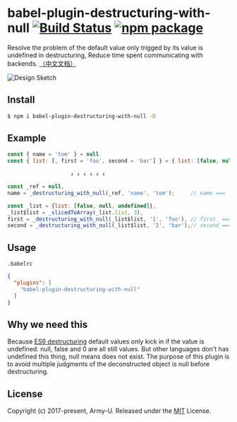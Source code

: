 # babel-plugin-destructuring-with-null [![Build Status](https://img.shields.io/circleci/project/github/Army-U/babel-plugin-destructuring-with-null.svg?style=flat-square)](https://circleci.com/gh/Army-U/babel-plugin-destructuring-with-null) [![npm package](https://img.shields.io/npm/v/babel-plugin-destructuring-with-null.svg?style=flat-square)](https://www.npmjs.com/package/babel-plugin-destructuring-with-null)

Resolve the problem of the default value only trigged by its value is undefined in destructuring, Reduce time spent communicating with backends. [（中文文档）](README.zh-CN.md)

![Design Sketch](https://snag.gy/cd26O5.jpg)

## Install

```bash
$ npm i babel-plugin-destructuring-with-null -D
```

## Example

```js
const { name = 'tom' } = null
const { list: [, first = 'foo', second = 'bar'] } = { list: [false, null, undefined] };

                    ↓ ↓ ↓ ↓ ↓ ↓

const _ref = null,
name = _destructuring_with_null(_ref, 'name', 'tom');     // name === 'tom'

const _list = {list: [false, null, undefined]},
_list$list = _slicedToArray(_list.list, 3),
first = _destructuring_with_null(_list$list, '1', 'foo'), // first  === 'foo',
second = _destructuring_with_null(_list$list, '2', 'bar');// second === 'bar';
```

## Usage

`.babelrc`

```json
{
  "plugins": [
    "babel-plugin-destructuring-with-null"
  ]
}
```

## Why we need this

Because [ES6 destructuring](http://exploringjs.com/es6/ch_destructuring.html#sec_default-values-destructuring) default values only kick in if the value is undefined. null, false and 0 are all still values. But other languages ​​don't has undefined this thing, null means does not exist. The purpose of this plugin is to avoid multiple judgments of the deconstructed object is null before destructuring.

## License

Copyright (c) 2017-present, Army-U. Released under the [MIT](https://opensource.org/licenses/MIT) License.
